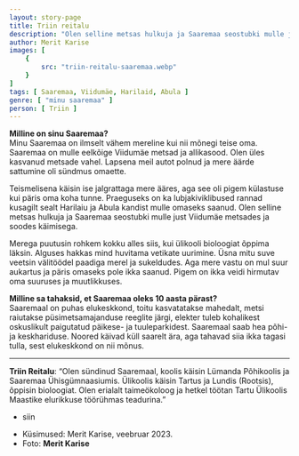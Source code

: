 ```yaml
---
layout: story-page
title: Triin reitalu
description: "Olen selline metsas hulkuja ja Saaremaa seostubki mulle just Viidumäe metsadega."
author: Merit Karise
images: [
    {
        src: "triin-reitalu-saaremaa.webp"
    }
]
tags: [ Saaremaa, Viidumäe, Harilaid, Abula ]
genre: [ "minu saaremaa" ]
person: [ Triin ]
---
```


<!-- # {{$doc.title}} -->

**Milline on sinu Saaremaa?** \
Minu Saaremaa on ilmselt vähem mereline kui nii mõnegi teise oma. Saaremaa on mulle eelkõige Viidumäe metsad ja allikasood. Olen üles kasvanud metsade vahel. Lapsena meil autot polnud ja mere äärde sattumine oli sündmus omaette.


Teismelisena käisin ise jalgrattaga mere ääres, aga see oli pigem külastuse kui päris oma koha tunne. Praeguseks on ka lubjakiviklibused rannad kusagilt sealt Harilaiu ja Abula kandist mulle omaseks saanud. Olen selline metsas hulkuja ja Saaremaa seostubki mulle just Viidumäe metsades ja soodes käimisega.

Merega puutusin rohkem kokku alles siis, kui ülikooli bioloogiat õppima läksin. Alguses hakkas mind huvitama vetikate uurimine. Üsna mitu suve veetsin välitöödel paadiga merel ja sukeldudes. Aga mere vastu on mul suur aukartus ja päris omaseks pole ikka saanud. Pigem on ikka veidi hirmutav oma suuruses ja muutlikkuses.

**Milline sa tahaksid, et Saaremaa oleks 10 aasta pärast?** \
Saaremaal on puhas elukeskkond, toitu kasvatatakse mahedalt, metsi raiutakse püsimetsamajanduse reeglite järgi, elekter tuleb kohalikest oskuslikult paigutatud päikese- ja tuuleparkidest. Saaremaal saab hea põhi- ja keskhariduse. Noored käivad küll saarelt ära, aga tahavad siia ikka tagasi tulla, sest elukeskkond on nii mõnus. 


* * *

**Triin Reitalu**: “Olen sündinud Saaremaal, koolis käisin Lümanda Põhikoolis ja Saaremaa Ühisgümnaasiumis. Ülikoolis käisin Tartus ja Lundis (Rootsis), õppisin bioloogiat. Olen erialalt taimeökoloog ja hetkel töötan Tartu Ülikoolis Maastike elurikkuse töörühmas teadurina.” 

<story-author :author="author"></story-author>

<details-wrapper summary="Mis mõtted tekkisid?">

- siin

</details-wrapper>

<details-wrapper summary="Allikad" class="text-sm" icon="icon-park-outline:document-folder">

- Küsimused: Merit Karise, veebruar 2023.
- Foto: **Merit Karise**

</details-wrapper>
